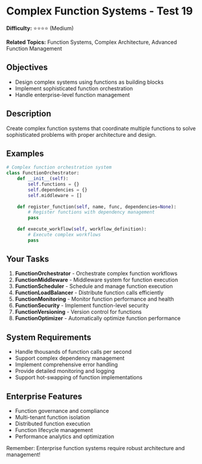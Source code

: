 # Complex Function Systems - Test 19

**Difficulty:** ⭐⭐⭐⭐ (Medium)

**Related Topics:** Function Systems, Complex Architecture, Advanced Function Management

## Objectives

- Design complex systems using functions as building blocks
- Implement sophisticated function orchestration
- Handle enterprise-level function management

## Description

Create complex function systems that coordinate multiple functions to solve sophisticated problems with proper architecture and design.

## Examples

```python
# Complex function orchestration system
class FunctionOrchestrator:
    def __init__(self):
        self.functions = {}
        self.dependencies = {}
        self.middleware = []
    
    def register_function(self, name, func, dependencies=None):
        # Register functions with dependency management
        pass
    
    def execute_workflow(self, workflow_definition):
        # Execute complex workflows
        pass
```

## Your Tasks

1. **FunctionOrchestrator** - Orchestrate complex function workflows
2. **FunctionMiddleware** - Middleware system for function execution
3. **FunctionScheduler** - Schedule and manage function execution
4. **FunctionLoadBalancer** - Distribute function calls efficiently
5. **FunctionMonitoring** - Monitor function performance and health
6. **FunctionSecurity** - Implement function-level security
7. **FunctionVersioning** - Version control for functions
8. **FunctionOptimizer** - Automatically optimize function performance

## System Requirements

- Handle thousands of function calls per second
- Support complex dependency management
- Implement comprehensive error handling
- Provide detailed monitoring and logging
- Support hot-swapping of function implementations

## Enterprise Features

- Function governance and compliance
- Multi-tenant function isolation
- Distributed function execution
- Function lifecycle management
- Performance analytics and optimization

Remember: Enterprise function systems require robust architecture and management!
